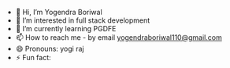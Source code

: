 - 👋 Hi, I’m Yogendra Boriwal
- 👀 I’m interested in full stack development
- 🌱 I’m currently learning PGDFE
- 📫 How to reach me - by email yogendraboriwal110@gmail.com
- 😄 Pronouns: yogi raj
- ⚡ Fun fact:

<!---
yogendra-110/yogendra-110 is a ✨ special ✨ repository because its `README.md` (this file) appears on your GitHub profile.
You can click the Preview link to take a look at your changes.
--->
